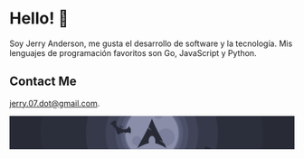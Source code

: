 # Hello! 👋

Soy Jerry Anderson, me gusta el desarrollo de software y la tecnología. Mis lenguajes de programación favoritos son Go, JavaScript y Python.

## Contact Me

[jerry.07.dot@gmail.com](mailto:jerry.07.dot@gmail.com).

![Custom Image](imagen.png)

